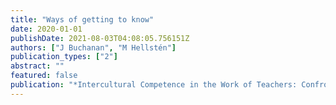 ```yaml
---
title: "Ways of getting to know"
date: 2020-01-01
publishDate: 2021-08-03T04:08:05.756151Z
authors: ["J Buchanan", "M Hellstén"]
publication_types: ["2"]
abstract: ""
featured: false
publication: "*Intercultural Competence in the Work of Teachers: Confronting Ideologies and …*"
---
```


